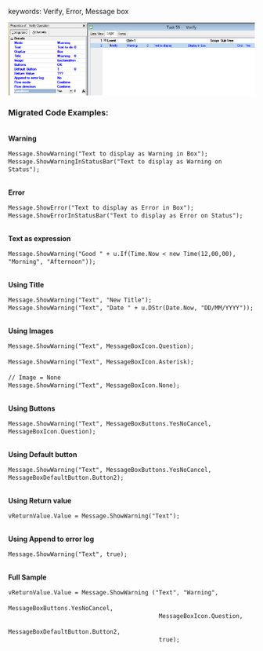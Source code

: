 ﻿keywords: Verify, Error, Message box

![Verify](Verify.png)

### Migrated Code Examples:


\
**Warning**
```csdiff
Message.ShowWarning("Text to display as Warning in Box");
Message.ShowWarningInStatusBar("Text to display as Warning on Status");
```

\
**Error**
```csdiff
Message.ShowError("Text to display as Error in Box");
Message.ShowErrorInStatusBar("Text to display as Error on Status");
```

\
**Text as expression**
```csdiff
Message.ShowWarning("Good " + u.If(Time.Now < new Time(12,00,00), "Morning", "Afternoon"));
```

\
**Using Title**
```csdiff
Message.ShowWarning("Text", "New Title");
Message.ShowWarning("Text", "Date " + u.DStr(Date.Now, "DD/MM/YYYY"));
```

\
**Using Images**
```csdiff
Message.ShowWarning("Text", MessageBoxIcon.Question);

Message.ShowWarning("Text", MessageBoxIcon.Asterisk);

// Image = None
Message.ShowWarning("Text", MessageBoxIcon.None);
```

\
**Using Buttons**
```csdiff
Message.ShowWarning("Text", MessageBoxButtons.YesNoCancel, MessageBoxIcon.Question);
```

\
**Using Default button**
```csdiff
Message.ShowWarning("Text", MessageBoxButtons.YesNoCancel, MessageBoxDefaultButton.Button2);
```

\
**Using Return value**
```csdiff
vReturnValue.Value = Message.ShowWarning("Text");
```

\
**Using Append to error log**
```csdiff
Message.ShowWarning("Text", true);
```

\
**Full Sample**
```csdiff
vReturnValue.Value = Message.ShowWarning ("Text", "Warning", 
                                           MessageBoxButtons.YesNoCancel, 
                                           MessageBoxIcon.Question, 
                                           MessageBoxDefaultButton.Button2, 
                                           true);
```


